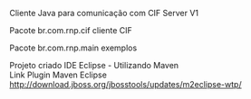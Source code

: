 Cliente Java para comunicação com CIF Server V1                    
                                                                                
Pacote br.com.rnp.cif     cliente  CIF                       
                                                                                
                                                                                
Pacote br.com.rnp.main     exemplos

 Projeto criado IDE Eclipse  - Utilizando Maven                                                 
 Link Plugin Maven Eclipse                                                          
 http://download.jboss.org/jbosstools/updates/m2eclipse-wtp/